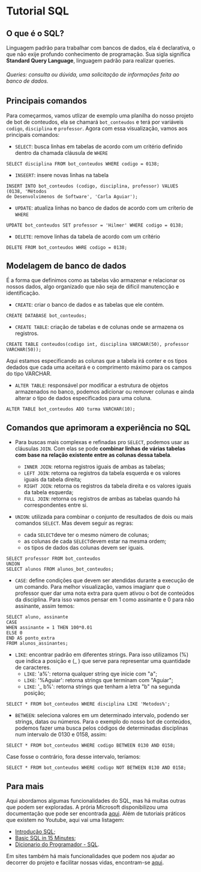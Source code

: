 # Tutorial SQL

## O que é o SQL?

Linguagem padrão para trabalhar com bancos de dados, ela é declarativa, o que não exije profundo conhecimento de programação.
Sua sigla significa **Standard Query Language**, linguagem padrão para realizar queries.

###### Queries: consulta ou dúvida, uma solicitação de informações feita ao banco de dados.

## Principais comandos
Para começarmos, vamos utlizar de exemplo uma planilha do nosso projeto de bot de conteudos,
ela se chamará `bot_conteudos` e terá por variáveis `codigo`, `disciplina` e `professor`. Agora com essa visualização, vamos aos principais comandos:

* `SELECT`: busca linhas em tabelas de acordo com um critério definido dentro da chamada cláusula de `WHERE`
```
SELECT disciplina FROM bot_conteudos WHERE codigo = 0138;
```
* `INSEERT`: insere novas linhas na tabela
```
INSERT INTO bot_conteudos (codigo, disciplina, professor) VALUES (0138, 'Métodos 
de Desenvolvimenos de Software', 'Carla Aguiar');
```
* `UPDATE`: atualiza linhas no banco de dados de acordo com um críterio de `WHERE`
```
UPDATE bot_conteudos SET professor = 'Hilmer' WHERE codigo = 0138;
```
* `DELETE`: remove linhas da tabela de acordo com um crítério
```
DELETE FROM bot_conteudos WHRE codigo = 0138;
```


## Modelagem de banco de dados

É a forma que definimos como as tabelas vão armazenar e relacionar os nossos dados, algo organizado que não seja de difícil manutencção e identificação.

* `CREATE`: criar o banco de dados e as tabelas que ele contém.
```
CREATE DATABASE bot_conteudos;
```
* `CREATE TABLE`: criação de tabelas e de colunas onde se armazena os registros.
```
CREATE TABLE conteudos(codigo int, disciplina VARCHAR(50), professor VARCHAR(50));
```
Aqui estamos especificando as colunas que a tabela irá conter e os tipos dedados que cada uma aceitará e o comprimento máximo para os campos do tipo VARCHAR.
* `ALTER TABLE`: responsável por modificar a estrutura de objetos armazenados no banco, podemos adicionar ou remover colunas e ainda alterar o tipo de dados especificados para uma coluna.
```
ALTER TABLE bot_conteudos ADD turma VARCHAR(10);
```

## Comandos que aprimoram a experiência no SQL

* Para buscas mais complexas e refinadas pro `SELECT`, podemos usar as cláusulas `JOIN`. Com elas se pode **combinar linhas de várias tabelas com base na relação existente entre as colunas dessa tabela**. 
  - `INNER JOIN`: retorna registros iguais de ambas as tabelas;
  - `LEFT JOIN`: retorna oa registros da tabela esquerda e os valores iguais da tabela direita;
  - `RIGHT JOIN`: retorna os registros da tabela direita e os valores iguais da tabela esquerda;
  - `FULL JOIN`: retorna os registros de ambas as tabelas quando há correspondentes entre si.

* `UNION`: utilizada para combinar o conjunto de resultados de dois ou mais comandos `SELECT`. Mas devem seguir as regras:
  - cada `SELECT`deve ter o mesmo número de colunas;
  - as colunas de cada `SELECT`devem estar na mesma ordem;
  - os tipos de dados das colunas devem ser iguais.
 ```
 SELECT professor FROM bot_conteudos
 UNION
 SELECT alunos FROM alunos_bot_conteudos;
 ```
 * `CASE`: define condições que devem ser atendidas durante a execução de um comando. Para melhor visualização, vamos imagianr que o professor quer dar uma nota extra para quem ativou o bot de conteúdos da disciplina. Para isso vamos pensar em 1 como assinante e 0 para não assinante, assim temos:
 ```
 SELECT aluno, assinante
 CASE
 WHEN assinante = 1 THEN 100*0.01
 ELSE 0
 END AS ponto_extra
 FROM alunos_assinantes;
 ```
* `LIKE`: encontrar padrão em diferentes strings. Para isso utilizamos (%) que indica a posição e (_ ) que serve para representar uma quantidade de caracteres.
  - `LIKE`: 'a%': retorna qualquer string qye inicie com "a";
  - `LIKE`: '%Aguiar': retorna strings que terminam com "Aguiar";
  - `LIKE`: '_ b%': retorna strings que tenham a letra "b" na segunda posição;
 ```
 SELECT * FROM bot_conteudos WHERE disciplina LIKE 'Metodos%';
 ```
 * `BETWEEN`: seleciona valores em um determinado intervalo, podendo ser strings, datas ou números. Para o exemplo do nosso bot de conteúdos, podemos fazer uma busca pelos códigos de determinadas disciplinas num intervalo de 0130 e 0158, assim:
 ```
 SELECT * FROM bot_conteudos WHERE codigo BETWEEN 0130 AND 0158;
 ```
 Case fosse o contrário, fora desse intervalo, teríamos:
 ```
 SELECT * FROM bot_conteudos WHERE codigo NOT BETWEEN 0130 AND 0158;
```

## Para mais

Aqui abordamos algumas funcionalidades do SQL, mas há muitas outras que podem ser exploradas. A prória Microsoft disponibilizou uma documentação que pode ser encontrada [aqui](https://learn.microsoft.com/pt-br/sql/?view=sql-server-ver16).
Além de tutoriais práticos que existem no Youtube, aqui vai uma listagem:
* [Introdução SQL](https://www.youtube.com/watch?v=90wh_Gms8gs&ab_channel=RafaBrito);
* [Basic SQL in 15 Minutes](https://www.youtube.com/watch?v=90wh_Gms8gs&ab_channel=RafaBrito);
* [Dicionario do Programador - SQL](https://www.youtube.com/watch?v=kMznyI7r2Tc&ab_channel=C%C3%B3digoFonteTV).

Em sites também há mais funcionalidades que podem nos ajudar ao decorrer do projeto e facilitar nossas vidas, encontram-se [aqui](https://blog.betrybe.com/sql/).












